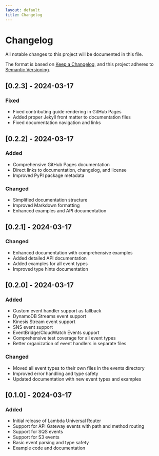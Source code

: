 ```yaml
---
layout: default
title: Changelog
---
```


# Changelog

All notable changes to this project will be documented in this file.

The format is based on [Keep a Changelog](https://keepachangelog.com/en/1.0.0/),
and this project adheres to [Semantic Versioning](https://semver.org/spec/v2.0.0.html).

## [0.2.3] - 2024-03-17

### Fixed
- Fixed contributing guide rendering in GitHub Pages
- Added proper Jekyll front matter to documentation files
- Fixed documentation navigation and links

## [0.2.2] - 2024-03-17

### Added
- Comprehensive GitHub Pages documentation
- Direct links to documentation, changelog, and license
- Improved PyPI package metadata

### Changed
- Simplified documentation structure
- Improved Markdown formatting
- Enhanced examples and API documentation

## [0.2.1] - 2024-03-17

### Changed
- Enhanced documentation with comprehensive examples
- Added detailed API documentation
- Added examples for all event types
- Improved type hints documentation

## [0.2.0] - 2024-03-17

### Added
- Custom event handler support as fallback
- DynamoDB Streams event support
- Kinesis Stream event support
- SNS event support
- EventBridge/CloudWatch Events support
- Comprehensive test coverage for all event types
- Better organization of event handlers in separate files

### Changed
- Moved all event types to their own files in the events directory
- Improved error handling and type safety
- Updated documentation with new event types and examples

## [0.1.0] - 2024-03-17

### Added
- Initial release of Lambda Universal Router
- Support for API Gateway events with path and method routing
- Support for SQS events
- Support for S3 events
- Basic event parsing and type safety
- Example code and documentation